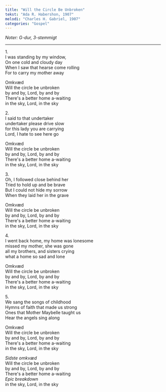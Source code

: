 ```yaml
---
title: "Will the Circle Be Unbroken"
tekst: "Ada R. Habershon, 1907"
melodi: "Charles H. Gabriel, 1907"
categories: "Gospel"
---
```

*Noter: G-dur, 3-stemmigt*

***
1\.\
I was standing by my window,\
On one cold and cloudy day\
When I saw that hearse come rolling\
For to carry my mother away

Omkvæd\
Will the circle be unbroken\
by and by, Lord, by and by\
There's a better home a-waiting\
in the sky, Lord, in the sky

2\.\
I said to that undertaker\
undertaker please drive slow\
for this lady you are carrying\
Lord, I hate to see here go

Omkvæd\
Will the circle be unbroken\
by and by, Lord, by and by\
There's a better home a-waiting\
in the sky, Lord, in the sky

3\.\
Oh, I followed close behind her\
Tried to hold up and be brave\
But I could not hide my sorrow\
When they laid her in the grave

Omkvæd\
Will the circle be unbroken\
by and by, Lord, by and by\
There's a better home a-waiting\
in the sky, Lord, in the sky

4\.\
I went back home, my home was lonesome\
missed my mother, she was gone\
all my brothers, and sisters crying\
what a home so sad and lone

Omkvæd\
Will the circle be unbroken\
by and by, Lord, by and by\
There's a better home a-waiting\
in the sky, Lord, in the sky

5\.\
We sang the songs of childhood\
Hymns of faith that made us strong\
Ones that Mother Maybelle taught us\
Hear the angels sing along

Omkvæd\
Will the circle be unbroken\
by and by, Lord, by and by\
There's a better home a-waiting\
in the sky, Lord, in the sky

*Sidste omkvæd*\
Will the circle be unbroken\
by and by, Lord, by and by\
There's a better home a-waiting\
*Epic breakdown*\
in the sky, Lord, in the sky